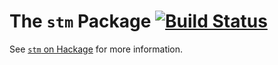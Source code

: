 The `stm` Package  [![Build Status](https://travis-ci.org/ghc/packages-stm.png?branch=master)](https://travis-ci.org/ghc/packages-stm)
=================

See [`stm` on Hackage](http://hackage.haskell.org/package/stm) for more information.
